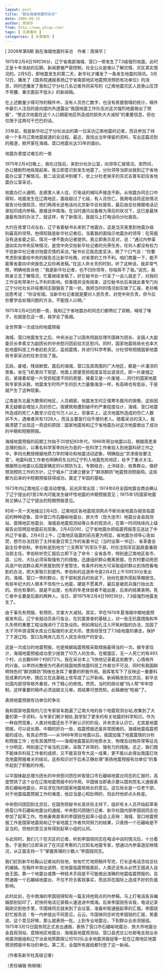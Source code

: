 ```yaml
---
layout: post
title: "我在海城地震时采访"
date: 2008-08-15
author: 周保华
from: http://www.yhcqw.com/
tags: [ 炎黄春秋 ]
categories: [ 炎黄春秋 ]
---
```



[ 2008年第8期 我在海城地震时采访　作者：周保华 ]


1975年2月4日19时36分，辽宁省南部海城、营口一带发生了7.3级强烈地震。此时正是十年浩劫的后期，新闻更被严密控制，社会公众是难以了解灾情、灾区真实情况的。2月5日，即地震发生的第二天，新华社才播发了一条发生地震的简讯。3月12日，播发了《国务院通报表扬辽宁省南部地区地震预测预防有功单位》的消息，同时还播发了我和辽宁分社几名记者共同采写的《辽南地震灾区人民泰山压顶不弯腰、重灾面前不低头》的新闻稿。


在上述数量少得可怜的稿件中，没有人员伤亡数字，也没有房屋倒塌的统计。稿件中最引人注目的是向国内外透露出“我国地震工作队伍对这次强烈地震做出了预报”，“使这次地震在这个人口稠密地区所造成的损失大大减轻”的重要信息，但也仅限于这两句干巴巴的话。


33年前，我是新华社辽宁分社派出的第一位采访辽南地震的记者，而且参加了持续一个多月辽南地震报道的全过程。最近，我找出当年保留的资料，写出这篇迟到的报道，掀开蒙在海城、营口地震长达33年的面纱。

地震办里度过难忘的一夜


1975年2月4日晚上，我吃过饭后，来到分社办公室，向领导汇报情况。突然间，办公楼剧烈地摇晃起来。我立即意识到发生地震了。分社领导当即派我到辽宁省地震办公室了解情况。我二话没说冲到楼下，坐上分社老掉牙的苏式吉普车赶往省地震办公室采访。


地震办灯火通明，走廊里人来人往，打电话的喊叫声接连不断。从地震办同志口中得知，地震发生在辽南地区，震级超过了七级，有人员伤亡。我用电话将这些情况报告分社值班员，他们再用长途电话向北京新华总社报告，最后由总社根据电话记录铅印成内参稿，直接送中南海。在当时通讯设备极为落后的状况下，这已是最快速最有效的办法了。就这样，有了新情况，我就马上打电话向分社报告。


大约在夜里12点左右，辽宁省委秘书长来到了地震办，这是当天夜里到地震办级别最高的领导。他得知我是新华社记者后，当着我的面指示地震办的领导：在简报没有送省委之前，情况一律不能向记者提供。我立即表示反对，说：“通过内参渠道如实向中央反映情况，是党中央交给新华社记者的光荣任务，任何人都没有权力干扰新华社记者对地震灾情的采访。”秘书长见我态度坚决，换了个口气说：“你要考虑到省委给中央的报告总比新华社晚，对省里的工作不利。咱们商量一下，能不能等省委向中央报告之后你再发稿。”在这人命关天的时刻，听了这种话，我非常气愤，明确地告诉他：“我是新华社记者，也不归你领导，你指挥不了我。”说完，我转身又去了解情况，忙着继续发稿了。好在秘书长一行呆了一会儿就走了，对我的工作没有带来什么不利的影响。但事情并没有结束，这位秘书长后来就此事专门向辽宁分社社长孙铭惠同志狠狠告了我一状。我把当时的情况如实做了汇报，老孙略加思考说：“你没有错。当新华社记者就是要对人民负责，对党中央负责。但今后你要学会处理问题的方法，不能授人以柄。”

1975年2月4日的那一夜，我和辽宁省地震办的同志们都熬红了双眼，喊哑了嗓子。也就是在这一夜，我学会了吸烟。

全世界第一次成功的地震预报


海城、营口地震发生之后，中央派出了以国务院副总理华国锋为团长、全国人大副委员长李素文为副团长的中央慰问团前往灾区慰问。同时，国家地震局局长也率大批地震科技工作者赶赴灾区，监视震情，并进行科学考察。分社领导把随国家地震局专家采访的任务交给了我。


瓦砾，废墟，残垣断壁。震后的海城、营口及其周围的广大地区，都是一片凄凉的景象。坐在飞机里向下观望，地面上房屋受损程度呈现出波浪式，即一片废墟之后，紧接着却是一片受损程度不同的房屋，接着又是一片废墟……同行的国家地震局专家告诉我，地震发生时所产生的巨大力量像海浪一样，有高峰也有低谷，于是就产生了这种现象。


辽南是东北最为繁荣的地区，人员稠密，地震发生时正值寒冬腊月的夜晚，这些因素无疑都会增加人员的伤亡。按建筑物遭到破坏的严重程度估计，海城、营口地震所造成的死亡人数至少应在10万人以上。但事实上，这次地震所造成的伤亡人数并不大，遇难者共有1328人，而且主要是行动不便的老人。随着采访的深入，我搞清楚了出现这一奇迹的原因：国家地震局和辽宁省地震办对这次地震做出了成功的中期和短期预报。


海城地震预报的前期工作始于20世纪60年代。1966年邢台地震以后，根据周恩来总理的指示，以著名科学家李四光为首的一批科学工作者投入到地震科研工作之中。李四光教授根据地质力学的理论和地震活动迹象，明确指出“京津唐张要注意”。地震科技工作者也明确将东北的辽宁列入地震危险地区，给予了重点关注。根据邢台地震以后国家确定的以预防为主，专群结合，土洋结合，依靠群众，做好预测预防工作的方针，辽宁城乡广泛建立健全了“群测群防”地震预测预报网。这些都为后来的中短期预报获得成功，奠定了牢固的基础。


1973年内辽南地区小震活动增强，前兆异常出现；1974年6月全国地震会商会确认了辽宁提出的1至2年内可能发生破坏性地震的中期预报意见；1975年1月国家地震局又确认了辽宁提出的短期预报意见。


时间一天一天地接近2月4日，辽南地区各地震观测网点不断向省地震办报告临震前的种种迹象，其中营口市石硼峪地震台、旅大市（现大连市）地震台金县观测站、盘锦地区地震台、海城县地震观测站等众多的观测点，在第一时间陆续向上级报告出现明显地震前兆现象。2月4日0时，辽宁省地震办把临震预报意见送达了中共辽宁省委。2月4日上午，辽南地区临震的前兆更为明显，省地震办领导心急如焚，想尽办法找到了主持省委日常工作的省委书记（当时设第一书记）、省革委会副主任李伯秋。李伯秋是到地方“三支两军”的军队干部，时任沈阳军区副政委兼政治部主任。李伯秋听完汇报后立即下达了命令：全省各市，特别是辽南地区各市、县、公社、大队必须采取强有力的措施，迅速组织群众撤离房屋。在农村要动用民兵逐户劝说群众离开房屋到院子里暂住，有条件的地方可采取组织群众到场院看电影的办法，把大家吸引到屋外。李伯秋的这道命令是2月4日上午10时30分发出的。海城、营口一带的群众，在干部和民兵的劝说下，纷纷在屋外搭起草棚居住。有些年纪大的人根本不信有什么地震，硬是不愿离开，最后是被民兵强行抬出去的。但也有犟的，就是不出屋，也有的年老体弱者不能出屋，后来的结果表明，死亡者中主要是后面的两种人。当日，即1975年2月4日19时36分，7.3级强烈地震发生了。


由于事先有预报、有预防，灾害大大减轻。其实，早在1974年夏海城中期地震预报发布后，辽宁省就动员各行各业，在抗震普查的基础上，对一些无抗震措施和年久失修的重要工程设施进行了应急设防。例如用钻孔注入环氧树脂的办法，加固了太子河中游浸窝水库业已裂缝的水泥大坝，使其经受住了7.3级地震的袭击，保护了下游辽阳、营口及两岸几百万人民生命财产的安全。


这是一次成功的地震预报，也是根据临震预报采取措施最得当的一次。据专家估计，海城地震预报成功至少拯救了10万人的生命。在极震区，无一人死亡的有493个村，占总数686个村的72%。我在采访本上飞快地记录着这些数字，心情格外的兴奋。以李四光教授为代表的我国地质地震科技工作者功不可没，同时有我国鲜明特色的“群测群防”网络也发挥了重要的积极作用。我挥笔写下了反映这一重要科技成果的内参。随后又在此基础上改写成了公开新闻。新闻稿发到北京后，新华总社国内部领导格外重视，作了精心的修改。然而，当时的舆论被“四人帮”牢牢控制，这样重要的稿件必须送姚文元审。其结果可想而知，此稿被他“枪毙”了。

表扬地震预报有功单位的争论


我和国家地震局的几位专家驱车跑遍了辽南大地的各个地震观测台站,收集到了大量的第一手资料。与专家们朝夕相处,我学到了更多的有关地震的科学知识。作为一种自然现象，人类对地震还处于不断认识的阶段，并未完全认识它。尤其是地震预报，可以说长期、中期的好办一些，临震预报还是非常困难的。海城地震临震预报的成功，有其必然性——从1966年邢台地震以后，我国加强了地震震情的分析和预报工作；也有其偶然性——海城地震震前的地质水文、物理及动物异常等征兆十分明显，特别是辽宁省当机立断，采取了非常的、强有力的措施。总之，我们既不能抹杀科技工作者的成绩，又不能盲目夸大这一成果，更不能以此得出我国已攻克地震预报难关的结论。这些知识对于后来正确处理“表扬地震预报有功单位”的事件起到了积极的作用。


以华国锋副总理为团长的中央慰问团在听取营口市石硼峪地震台同志的汇报时，高度赞扬了这个台在辽南地震预报中的作用。华国锋当即表示要以国务院名义通报表扬石硼峪地震台，并征求在场的国家地震局局长的意见。这位局长是一位老干部，对于地震临震预报工作的难度，他应当是心知肚明的，但此时他却点头称是。


中央慰问团回到北京后，在国务院秘书长吴庆彤主持下，组织有关人员开始起草表扬营口市石硼峪地震台的通报，中央慰问团随行记者、新华社国内部李国锐同志也参加了起草工作。性格豪爽直率的李国锐在起草小组会上反映：海城、营口地震预报工作是国家地震局和辽宁省地震工作者共同努力的结果，只表扬一个石硼峪是不妥当的。但他的意见没有得到起草小组的认同。


与此同时，我们几个在灾区的记者，听到李国锐同志在电话中说的情况后，十分着急。于是我们立即采访了在灾区考察的几位知名地震专家，想通过内参渠道反映情况，从正面支持一下“掌握真理的少数人”李国锐同志。


我们赶到新华社鞍山记者站的驻地，匆匆忙忙地把稿件写完，打长途电话念给总社的编辑。在稿件中突出说明，在地震临震预报面前，人类还没有从必然王国进入自由王国，靠一个地震台或靠一种技术手段是不可能做出准确的地震临震预报的。显然通报一个石硼峪地震台，不仅不符合客观事实，而且将在国际上造成不好的负面影响。


此时此刻，在中南海的李国锐得知有一篇支持他观点的内参稿，马上打电话告诉编辑部别铅印了，赶快将电话记录稿火速送进中南海。后来李国锐告诉我，电话记录稿刚交到他手里，华国锋同志就来到了会议室，准备听取通报起草的汇报。李国锐赶忙报告说：有一内参提出不同意见，云云。华国锋同志听完李国锐的汇报，笑着说，这个意见好嘛，那么就表扬一批，上到专业地震台，下到群众业余测报组。1975年3月12日国务院正式发出通报，表扬了营口市石硼峪地震台、旅大市地震台金县观测站、盘锦地区地震台、海城县地震观测站、营口县虎庄公社邮电支局业余地震测报组和辽宁冶金地质勘探公司102队业余地震测报组等一批在辽南地区地震预测预报中有功的单位。第二天，全国所有报纸都刊登了这一新闻。

（作者系新华社高级记者）

（责任编辑 杨继绳）


